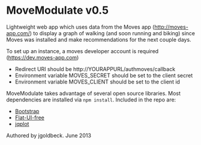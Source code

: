 MoveModulate v0.5
===================

Lightweight web app which uses data from the Moves app (http://moves-app.com/) to display a graph of walking (and soon running and biking) since Moves was installed and make recommendations for the next couple days.

To set up an instance, a moves developer account is required (https://dev.moves-app.com)
* Redirect URI should be http://YOURAPPURL/authmoves/callback
* Environment variable MOVES_SECRET should be set to the client secret
* Environment variable MOVES_CLIENT should be set to the client id

MoveModulate takes advantage of several open source libraries. Most dependencies are installed via `npm install`.
Included in the repo are:
* [Bootstrap](http://twitter.github.io/bootstrap/)
* [Flat-UI-free](https://github.com/designmodo/Flat-UI)
* [jqplot](http://www.jqplot.com/)

Authored by jgoldbeck. June 2013
